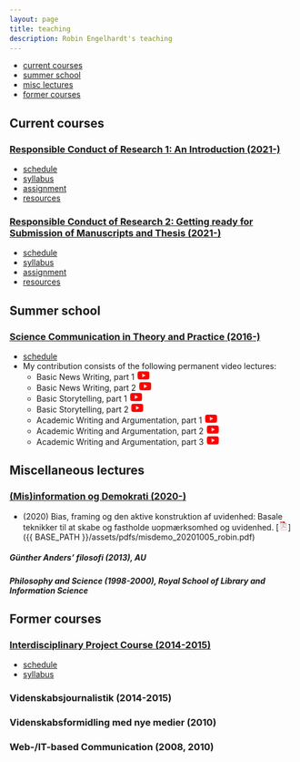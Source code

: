 ```yaml
---
layout: page
title: teaching
description: Robin Engelhardt's teaching
---
```


<div class="navbar">
    <div class="navbar-inner">
        <ul class="nav">
            <li><a href="#current">current courses</a></li>
            <li><a href="#misc">summer school</a></li>
            <li><a href="#misc">misc lectures</a></li>
            <li><a href="#old">former courses</a></li>
        </ul>
    </div>
</div>


## <a name="current"></a>Current courses

### [Responsible Conduct of Research 1: An Introduction (2021-)](https://healthsciences.ku.dk/research/responsible-conduct-of-research/)

- [schedule](https://phdcourses.ku.dk/Kursusliste.aspx?TermId=336&KatId=53&OCatID=4300110&sitepath=SUND)
- [syllabus](http://ifro.ku.dk/rcr.pdf/)
- [assignment](https://healthsciences.ku.dk/phd/phd-courses/obligatoryintroductioncourse/responsible-conduct-of-research-1-an-introduction/)
- [resources](https://healthsciences.ku.dk/research/responsible-conduct-of-research/)

### [Responsible Conduct of Research 2: Getting ready for Submission of Manuscripts and Thesis (2021-)](https://healthsciences.ku.dk/research/responsible-conduct-of-research/)

- [schedule](https://phdcourses.ku.dk/Kursusliste.aspx?TermId=336&KatId=53&OCatID=4300110&sitepath=SUND)
- [syllabus](http://ifro.ku.dk/rcr.pdf/)
- [assignment](https://healthsciences.ku.dk/phd/phd-courses/obligatoryintroductioncourse/responsible-conduct-of-research-1-an-introduction/)
- [resources](https://healthsciences.ku.dk/research/responsible-conduct-of-research/)



## <a name="misc"></a>Summer school

### [Science Communication in Theory and Practice (2016-)](https://www.ind.ku.dk/english/course_overview/summer_course_science_communication/)

- [schedule](https://kurser.ku.dk/course/nndk16002u/2020-2021)  
- My contribution consists of the following permanent video lectures:
  - Basic News Writing, part 1 [![Online complements](icons16/youtube-icon.png)](https://www.youtube.com/watch?v=QPyGhpLNjcw)
  - Basic News Writing, part 2 [![Online complements](icons16/youtube-icon.png)](https://www.youtube.com/watch?v=4HfgggXknQ4)
  - Basic Storytelling, part 1 [![Online complements](icons16/youtube-icon.png)](https://www.youtube.com/watch?v=c-NsZcKKQxY)
  - Basic Storytelling, part 2 [![Online complements](icons16/youtube-icon.png)](https://www.youtube.com/watch?v=vrLjt3or5Uo)
  - Academic Writing and Argumentation, part 1 [![Online complements](icons16/youtube-icon.png)](https://www.youtube.com/watch?v=c-NsZcKKQxY)
  - Academic Writing and Argumentation, part 2 [![Online complements](icons16/youtube-icon.png)](https://www.youtube.com/watch?v=VYIn7AyOnuA)
  - Academic Writing and Argumentation, part 3 [![Online complements](icons16/youtube-icon.png)](https://www.youtube.com/watch?v=DgrM_xNjMU4)

## <a name="misc"></a>Miscellaneous lectures

### [(Mis)information og Demokrati (2020-)](https://kurser.ku.dk/course/hfib10681u/2020-2021)

- (2020) Bias, framing og den aktive konstruktion af uvidenhed: Basale teknikker til at skabe og fastholde uopmærksomhed og uvidenhed. [![pdf](icons16/pdf-icon.png)]({{ BASE_PATH }}/assets/pdfs/misdemo_20201005_robin.pdf)

##### Günther Anders’ filosofi (2013), AU

##### Philosophy and Science (1998-2000), Royal School of Library and Information Science


## <a name="old"></a>Former courses

### [Interdisciplinary Project Course (2014-2015)](https://studies.ku.dk/masters/climate-change/programme-structure/)

- [schedule](https://kurser.ku.dk/course/nigk14055u/)
- [syllabus](https://www.science.ku.dk/studerende/studieordninger/kandidat/climatechange/Sto_Climate_Change_2012.pdf)


### Videnskabsjournalistik (2014-2015)

### Videnskabsformidling med nye medier (2010)

### Web-/IT-based Communication (2008, 2010)


<!--
#### [Advanced data analysis (BMI 826, Spring 2020)](https://kbroman.org/AdvData)

- [schedule](https://kbroman.org/AdvData/schedule.html)
- [syllabus](https://kbroman.org/AdvData/syllabus.html)
- [assignments](https://kbroman.org/AdvData/assignments.html)
- [resources](https://kbroman.org/AdvData/resources.html)


#### [Biomedical data science scholarly literature (BMI 882, Spring 2020)](https://kbroman.org/BMI882)

- [schedule](https://kbroman.org/BMI882/schedule.html)
- [syllabus](https://kbroman.org/BMI882/syllabus.html)
- [assignments](https://kbroman.org/BMI882/assignments.html)
- [resources](https://kbroman.org/BMI882/resources.html)


#### [Biomedical data science scholarly literature (BMI 881, Fall 2019)](https://kbroman.org/BMI881)

- [schedule](https://kbroman.org/BMI881/schedule.html)
- [syllabus](https://kbroman.org/BMI881/syllabus.html)
- [assignments](https://kbroman.org/BMI881/assignments.html)
- [resources](https://kbroman.org/BMI881/resources.html)


#### Statistical methods for molecular biology (Stat 877), with many others (Spring 2019)

- [Introduction to QTL
  mapping](https://www.biostat.wisc.edu/~kbroman/teaching/uwstatgen/1_introqtl.pdf)
- [R/qtl script](https://www.biostat.wisc.edu/~kbroman/teaching/uwstatgen/1_rqtl.R)
- Interactive graphs:
  [EM algorithm](https://www.biostat.wisc.edu/~kbroman/D3/em_alg/) |
  [LOD curves and QTL effects](https://www.biostat.wisc.edu/~kbroman/D3/lod_and_effect/) |
  [permutation test](https://www.biostat.wisc.edu/~kbroman/D3/lod_random/)
- [Multi-parent populations](https://www.biostat.wisc.edu/~kbroman/teaching/uwstatgen/2_mpp.pdf)
- [Steps toward reproducible research](https://www.biostat.wisc.edu/~kbroman/teaching/uwstatgen/3_repro_research.pdf)
- Homework: \[[assignment
(pdf)](https://www.biostat.wisc.edu/~kbroman/teaching/uwstatgen/hw3.pdf)
| [data (csv)](https://www.biostat.wisc.edu/~kbroman/teaching/uwstatgen/hw3.csv) | [solutions (html)](https://www.biostat.wisc.edu/~kbroman/teaching/uwstatgen/hw3_solns.html) | [source (Rmd)](https://www.biostat.wisc.edu/~kbroman/teaching/uwstatgen/hw3_solns.Rmd)\]

---

### <a name="shortcourses"></a>Short courses

#### Analysis of BXD mouse lines with R/qtl2

[Complex Trait Community meeting](https://ratgenes.org/ctc2019), San
Diego, CA (June 9, 2019)

<https://github.com/kbroman/Teaching_CTC2019>

Jupyter notebook: [![Binder](https://mybinder.org/badge_logo.svg)](https://mybinder.org/v2/gh/kbroman/Teaching_CTC2019/master?filepath=CTC2019_tutorial.ipynb)

RStudio: [![Binder](https://mybinder.org/badge_logo.svg)](https://mybinder.org/v2/gh/kbroman/Teaching_CTC2019/master?urlpath=rstudio)

---


#### [2nd International Workshop on Advanced R and R/qtl](https://www.icrisat.org/event/2nd-international-workshop-on-advanced-r-r-qtl/)

[ICRISAT](https://www.icrisat.org), Patancheru, Andhra Pradesh, India
(Dec 3-7, 2018)

<https://github.com/kbroman/icrisat2018>


---

#### Reproducible Research Workshop
  [Reproducible Research Workshop](https://github.com/SISBID/Module3),
  [Summer Institute in Statistics for Big Data](https://www.biostat.washington.edu/suminst/sisbid2017/modules/BD1703),
  Seattle, WA (17-19 July 2017)

  - [Course materials](https://github.com/SISBID/Module3)
  - [Resources](https://github.com/SISBID/Module3/blob/master/resources.md)

  [Reproducible Research Workshop](https://github.com/kabagg/sisbid_2018_rr),
  [Summer Institute in Statistics for Big Data](https://www.biostat.washington.edu/suminst/sisbid2018/modules/BD1802),
  Seattle, WA (16-18 July 2018)

  - [Course materials](https://github.com/kabagg/sisbid_2018_rr)
  - [Resources](https://github.com/kabagg/sisbid_2018_rr/blob/master/Resources/resources.md)

---

#### R/qtl and R/qtl2 workshop
 [R/qtl and R/qtl2 workshop](https://github.com/kbroman/RqtlWorkshop),
 [Complex Trait Community meeting](http://complextrait.org/ctc2017),
 Memphis, TN (13 June 2017)

---

#### [Data Carpentry](https://www.datacarpentry.org)

[UW-Madison](uw-madison-aci.github.io/2018-08-27-uwmadison-dc/)
Madison, WI (27-28 Aug 2018)

  - [Course materials](https://uw-madison-aci.github.io/2018-08-27-uwmadison-dc/)
  - GitHub repository:
    [web site](https://github.com/uw-madison-aci/2018-08-27-uwmadison-dc/)
    | [R lessons](https://github.com/kbroman/datacarpentry_R_2018-08-27)

[UW-Madison](uw-madison-aci.github.io/2018-06-04-uwmadison-dc/)
Madison, WI (4-5 Jun 2018)

  - [Course materials](https://uw-madison-aci.github.io/2018-06-04-uwmadison-dc/)
  - GitHub repository:
    [web site](https://github.com/uw-madison-aci/2018-06-04-uwmadison-dc/)
    | [R lessons](https://github.com/kbroman/datacarpentry_R_2018-06-04)

[UW-Madison](uw-madison-aci.github.io/2018-01-08-uwmadison-dc/)
Madison, WI (8-9 Jan 2018)

  - [Course materials](https://uw-madison-aci.github.io/2018-01-08-uwmadison-dc/)
  - GitHub repository:
    [web site](https://github.com/uw-madison-aci/2018-01-08-uwmadison-dc/)
    | [R lessons](https://github.com/kbroman/datacarpentry_R_2018-01-08)

[National Society of Black Engineers Professional Development Conference](https://www.nsbe.org/PDC.aspx)
Chicago, IL (28 Sept 2017)

  - [Course materials](https://christinalk.github.io/2017-09-28-nsbe/)
  - GitHub repository:
    [web site](https://github.com/christinalk/2017-09-28-nsbe/)
    | [R lessons](https://github.com/kbroman/Workshop_DataCarpNSBE)

[UW-Madison](uw-madison-aci.github.io/2017-06-19-uwmadison-dc/)
Madison, WI (19-20 June 2017)

  - [Course materials](https://uw-madison-aci.github.io/2017-06-19-uwmadison-dc/)
  - GitHub repository:
    [web site](https://github.com/uw-madison-aci/2017-06-19-uwmadison-dc/)
    | [R lessons](https://github.com/kbroman/datacarpentry_R_2017-01-10)

[UW-Madison](https://uw-madison-aci.github.io/2017-01-10-uwmadison/),
Madison, WI (10-11 January 2017)

  - [Course materials](https://uw-madison-aci.github.io/2017-01-10-uwmadison/)
  - GitHub repository:
    [web site](https://github.com/uw-madison-aci/2017-01-10-uwmadison/)
    | [R lessons](https://github.com/kbroman/datacarpentry_R_2017-01-10)

[UW-Madison](https://uw-madison-aci.github.io/2016-08-23-uwmadison/),
Madison, WI (23-24 August 2016)

  - [Course materials](https://uw-madison-aci.github.io/2016-08-23-uwmadison/)
  - GitHub repository:
    [web site](https://github.com/uw-madison-aci/2016-08-23-uwmadison/)
    | [R lessons](https://github.com/kbroman/datacarpentry_R_2016-08-23/)

[UW-Madison](https://uw-madison-aci.github.io/2016-06-01-uwmadison/),
Madison, WI (1-2 June 2016)

  - [Course materials](https://uw-madison-aci.github.io/2016-06-01-uwmadison/)
  - GitHub repository:
    [web site](https://github.com/uw-madison-aci/2016-06-01-uwmadison/)
    | [R lessons](https://github.com/kbroman/datacarpentry_R_2016-06-01/)

#### [Software Carpentry](https://software-carpentry.org/)

[UW-Madison](https://uw-madison-aci.github.io/2015-06-03-wisc/)
(for Social Scientists),
Madison, WI (3-4 June, 2015)

  - [Course materials](https://github.com/UW-Madison-ACI/boot-camps/blob/2015-06-03/README.md#day-1)
  - [GitHub repository](https://github.com/UW-Madison-ACI/boot-camps/tree/2015-06-03)

[Washington State University](https://karawoo.com/2015-04-27-wsu/),
Pullman, WA (27-28 April 2015)

  - [Course materials](https://karawoo.com/2015-04-27-wsu/syllabus/index.html)
  - [GitHub repository](https://github.com/karawoo/2015-04-27-wsu/)

[UW-Madison](https://uw-madison-aci.github.io/2014-08-25-wisc/),
Madison, WI (25-26 August 2014)

  - [Course materials](https://github.com/UW-Madison-ACI/boot-camps/blob/2014-08-25/README.md#day-1)
  - [GitHub repository](https://github.com/UW-Madison-ACI/boot-camps/tree/2014-08-25)

---

#### <a name="Texas"></a>R/qtl workshop at Texas A&M, 2 Sep 2015

- Introduction to QTL mapping:
  [pdf](https://www.biostat.wisc.edu/~kbroman/teaching/misc/Texas/intro.pdf) |
  [b/w pdf, 2 slides per page](https://www.biostat.wisc.edu/~kbroman/teaching/misc/Texas/intro_2up.pdf)
- Interactive illustrations
  [EM algorithm](https://www.biostat.wisc.edu/~kbroman/D3/em_alg) |
  [LOD curves](https://www.biostat.wisc.edu/~kbroman/D3/lod_and_effect) |
  [Permutation test](https://www.biostat.wisc.edu/~kbroman/D3/lod_random)
- Multiple QTL mapping:
  [pdf](https://www.biostat.wisc.edu/~kbroman/teaching/misc/Texas/multiqtl.pdf) |
  [b/w pdf, 2 slides per page](https://www.biostat.wisc.edu/~kbroman/teaching/misc/Texas/multiqtl_2up.pdf)
- [R/qtl](https://rqtl.org) laboratory:
  [pdf](https://www.biostat.wisc.edu/~kbroman/teaching/misc/Texas/rqtltour2.pdf)
  | [code](https://www.biostat.wisc.edu/~kbroman/teaching/misc/Texas/rqtltour2.R)


---

#### <a name="JAX"></a>[Short course on Systems Genetics](https://courses.jax.org/2014/systems-genetics.html) at The Jackson Lab

Oct 16-Oct 22, 2016

- Introduction to QTL mapping:
  [pdf](https://www.biostat.wisc.edu/~kbroman/teaching/misc/Jax/2016/intro.pdf)
- Interactive illustrations:
  [EM algorithm](https://www.biostat.wisc.edu/~kbroman/D3/em_alg) |
  [LOD curves](https://www.biostat.wisc.edu/~kbroman/D3/lod_and_effect) |
  [Permutation test](https://www.biostat.wisc.edu/~kbroman/D3/lod_random)
- Special topics:
  [pdf](https://www.biostat.wisc.edu/~kbroman/teaching/misc/Jax/2016/topics.pdf)
- Multiple QTL mapping:
  [pdf](https://www.biostat.wisc.edu/~kbroman/teaching/misc/Jax/2016/multiqtl.pdf)
- Multivariate QTL mapping:
  [pdf](https://www.biostat.wisc.edu/~kbroman/teaching/misc/Jax/2016/multivariate.pdf)
- [R/qtl](https://rqtl.org) laboratory:
  [pdf (50k)](https://www.biostat.wisc.edu/~kbroman/teaching/misc/Jax/2016/rqtltour2.pdf)
  | [code](https://www.biostat.wisc.edu/~kbroman/teaching/misc/Jax/2016/rqtltour2.R)
- [R/qtlcharts](https://kbroman.org/qtlcharts):
  [user guide](https://kbroman.org/qtlcharts/assets/vignettes/userGuide.html)

Sep 27-Oct 3, 2015

- Introduction to QTL mapping:
  [pdf](https://www.biostat.wisc.edu/~kbroman/teaching/misc/Jax/2015/intro.pdf) |
  [b/w pdf, 2 slides per page](https://www.biostat.wisc.edu/~kbroman/teaching/misc/Jax/2015/intro_2up.pdf)
- Interactive illustrations
  [EM algorithm](https://www.biostat.wisc.edu/~kbroman/D3/em_alg) |
  [LOD curves](https://www.biostat.wisc.edu/~kbroman/D3/lod_and_effect) |
  [Permutation test](https://www.biostat.wisc.edu/~kbroman/D3/lod_random)
- Multiple QTL mapping:
  [pdf](https://www.biostat.wisc.edu/~kbroman/teaching/misc/Jax/2015/multiqtl.pdf) |
  [b/w pdf, 2 slides per page](https://www.biostat.wisc.edu/~kbroman/teaching/misc/Jax/2015/multiqtl_2up.pdf)
- [R/qtl](https://rqtl.org) laboratory:
  [pdf (50k)](https://www.biostat.wisc.edu/~kbroman/teaching/misc/Jax/2014/rqtltour2.pdf)
  | [code](https://www.biostat.wisc.edu/~kbroman/teaching/misc/Jax/2014/rqtltour2.R)
- [R/qtlcharts](https://kbroman.org/qtlcharts):
  [user guide](https://kbroman.org/qtlcharts/assets/vignettes/userGuide.html)

Sep 27-Oct 4, 2014

- Introduction to QTL mapping:
  [pdf](https://www.biostat.wisc.edu/~kbroman/teaching/misc/Jax/2014/intro.pdf) |
  [b/w pdf, 2 slides per page](https://www.biostat.wisc.edu/~kbroman/teaching/misc/Jax/2014/intro_2up.pdf)
- Interactive illustrations
  [EM algorithm](https://www.biostat.wisc.edu/~kbroman/D3/em_alg) |
  [LOD curves](https://www.biostat.wisc.edu/~kbroman/D3/lod_and_effect) |
  [Permutation test](https://www.biostat.wisc.edu/~kbroman/D3/lod_random)
- A few slides on Haley-Knott regression:
  [pdf](https://www.biostat.wisc.edu/~kbroman/teaching/misc/Jax/2014/hk.pdf) |
  [b/w pdf, 2 slides per page](https://www.biostat.wisc.edu/~kbroman/teaching/misc/Jax/2014/hk_2up.pdf)
- Multiple QTL mapping:
  [pdf](https://www.biostat.wisc.edu/~kbroman/teaching/misc/Jax/2014/multiqtl.pdf) |
  [b/w pdf, 2 slides per page](https://www.biostat.wisc.edu/~kbroman/teaching/misc/Jax/2014/multiqtl_2up.pdf)
- [R/qtl](https://rqtl.org) laboratory:
  [pdf (50k)](https://www.biostat.wisc.edu/~kbroman/teaching/misc/Jax/2014/rqtltour2.pdf)
  | [code](https://www.biostat.wisc.edu/~kbroman/teaching/misc/Jax/2014/rqtltour2.R)

Sep 8-14, 2013

- Introduction to QTL mapping:
[pdf (382k)](https://www.biostat.wisc.edu/~kbroman/teaching/misc/Jax/2013/intro_2up.pdf)
- Multiple QTL mapping:
  [pdf (5.2M)](https://www.biostat.wisc.edu/~kbroman/teaching/misc/Jax/2013/multiqtl_2up.pdf)
- [R/qtl](https://rqtl.org) laboratory:
  [pdf (50k)](https://www.biostat.wisc.edu/~kbroman/teaching/misc/Jax/2013/rqtltour2.pdf)
  | [code](https://www.biostat.wisc.edu/~kbroman/teaching/misc/Jax/2013/rqtltour2.R)

Oct 28-Nov 4, 2012

- Introduction to QTL mapping:
  [pdf (381k)](https://www.biostat.wisc.edu/~kbroman/teaching/misc/Jax/2012/intro_2up.pdf)
- Multiple QTL mapping:
  [pdf (5.2M)](https://www.biostat.wisc.edu/~kbroman/teaching/misc/Jax/2012/multiqtl_2up.pdf)
- [R/qtl](https://rqtl.org) laboratory:
  [pdf (50k)](https://www.biostat.wisc.edu/~kbroman/teaching/misc/Jax/2012/rqtltour2.pdf)
  | [code](Jax/2012/rqtltour2.R)

Oct 2-9, 2011

- Introduction to QTL mapping:
  [pdf (1.2M)](https://www.biostat.wisc.edu/~kbroman/teaching/misc/Jax/2011/intro_2up.pdf)
- Multiple QTL mapping:
  [pdf (4.9M)](https://www.biostat.wisc.edu/~kbroman/teaching/misc/Jax/2011/multiqtl_2up.pdf)
- [R/qtl](https://rqtl.org) laboratory:
  [pdf (51k)](https://www.biostat.wisc.edu/~kbroman/teaching/misc/Jax/2011/rqtltour2.pdf)
  | [code](Jax/2011/rqtltour2.R)

Sep 19-25, 2010

- Introduction to QTL mapping:
  [pdf (268k)](https://www.biostat.wisc.edu/~kbroman/teaching/misc/Jax/2010/intro_2up.pdf)
- Multiple QTL mapping:
  [pdf (4.8M)](https://www.biostat.wisc.edu/~kbroman/teaching/misc/Jax/2010/multiqtl_2up.pdf)
- [R/qtl](https://rqtl.org) laboratory:
  [pdf (51k)](https://www.biostat.wisc.edu/~kbroman/teaching/misc/Jax/2010/rqtltour2.pdf)
  | [code](Jax/2010/rqtltour2.R)

Oct 19-25, 2009

- Introduction to QTL mapping:
  [pdf (268k)](https://www.biostat.wisc.edu/~kbroman/teaching/misc/Jax/2009/intro_2up.pdf)
- Multiple QTL mapping:
  [pdf (4.8M)](https://www.biostat.wisc.edu/~kbroman/teaching/misc/Jax/2009/multiqtl_2up.pdf)
- [R/qtl](https://rqtl.org) laboratory:
  [pdf (51k)](https://www.biostat.wisc.edu/~kbroman/teaching/misc/Jax/2009/rqtltour2.pdf)
  | [code](Jax/2009/rqtltour2.R)

Sep 23-29, 2008

- Introduction to QTL mapping:
  [pdf (268k)](https://www.biostat.wisc.edu/~kbroman/teaching/misc/Jax/2008/intro_2up.pdf)
- Multiple QTL mapping:
  [pdf (813k)](https://www.biostat.wisc.edu/~kbroman/teaching/misc/Jax/2008/multiqtl_2up.pdf)
- [R/qtl](https://rqtl.org) laboratory:
  [pdf (138k)](https://www.biostat.wisc.edu/~kbroman/teaching/misc/Jax/2008/rqtltour.pdf)
  | [code](Jax/2008/rqtltour.R)

---

#### <a name="JAXold"></a>Short course on Complex Trait Analysis at The Jackson Lab

Oct 11-17, 2007

- Introduction to QTL mapping:
  [pdf (4.2M)](https://www.biostat.wisc.edu/~kbroman/teaching/misc/Jax/2007/qtlhandout.pdf)
- [R/qtl](https://rqtl.org) laboratory:
  [pdf (125k)](https://www.biostat.wisc.edu/~kbroman/teaching/misc/Jax/2007/rqtltour.pdf)
  | [code](Jax/2007/rqtltour.R)

Sep 16-22, 2006

- Introduction to QTL mapping:
  [pdf (491k)](https://www.biostat.wisc.edu/~kbroman/teaching/misc/Jax/2006/qtlhandout.pdf)
- [R/qtl](https://rqtl.org) laboratory:
  [pdf (69k)](https://www.biostat.wisc.edu/~kbroman/teaching/misc/Jax/2006/rqtltour.pdf)
  | [code](Jax/2006/rqtltour.R)

Oct 5-11, 2005

- Introduction to QTL mapping:
  [pdf (453k)](https://www.biostat.wisc.edu/~kbroman/teaching/misc/Jax/2005/qtlhandout.pdf)
- [R/qtl](https://rqtl.org) laboratory:
  [pdf (69k)](https://www.biostat.wisc.edu/~kbroman/teaching/misc/Jax/2005/rqtltour.pdf)
  | [code](Jax/2005/rqtltour.R)

Sep 16-22, 2004

- Introduction to QTL mapping:
  [pdf (460k)](https://www.biostat.wisc.edu/~kbroman/teaching/misc/Jax/2004/qtlhandout.pdf)
- [R/qtl](https://rqtl.org) laboratory:
  [pdf (69k)](https://www.biostat.wisc.edu/~kbroman/teaching/misc/Jax/2004/rqtltour.pdf)
  | [code](Jax/2004/rqtltour.R)

Oct 9-15, 2003

- Introduction to QTL mapping:
  [pdf (477k)](https://www.biostat.wisc.edu/~kbroman/teaching/misc/Jax/2003/qtlhandouts.pdf)
- [R/qtl](https://rqtl.org) laboratory:
  [pdf (54k)](https://www.biostat.wisc.edu/~kbroman/teaching/misc/Jax/2003/rqtllab.pdf) | [code](Jax/2003/rqtllab.R)

Sep 18-24, 2002

- Statistics Overview: [pdf (552k)](https://www.biostat.wisc.edu/~kbroman/teaching/misc/Jax/2002/jax_stathandouts.pdf)
- Introduction to QTL mapping: [pdf (488k)](https://www.biostat.wisc.edu/~kbroman/teaching/misc/Jax/2002/jax_qtlhandouts.pdf)


---

#### Training course on field trial & QTL analysis using R & R/qtl

[ICRISAT](https://www.icrisat.org), Patancheru, Andhra Pradesh, India
(Dec 3-6, 2012)

- Introduction to QTL mapping:
  \[[pdf (381k)](https://www.biostat.wisc.edu/~kbroman/teaching/misc/Hyderabad/intro.pdf) |
  [b/w pdf, 2 slides per page](https://www.biostat.wisc.edu/~kbroman/teaching/misc/Hyderabad/intro_2up.pdf)\]
- Multiple QTL mapping:
  \[[pdf (4.9M)](https://www.biostat.wisc.edu/~kbroman/teaching/misc/Hyderabad/multiqtl.pdf) |
  [b/w, 2 slides per page](https://www.biostat.wisc.edu/~kbroman/teaching/misc/Hyderabad/multiqtl_2up.pdf)\]
- [R/qtl](https://rqtl.org) laboratory:
  \[[pdf (91k)](https://www.biostat.wisc.edu/~kbroman/teaching/misc/Hyderabad/rqtltour3.pdf) |
  [code](https://www.biostat.wisc.edu/~kbroman/teaching/misc/Hyderabad/rqtltour3.R)\]

---

#### NeuroproMiSe training course in genetic analysis and bioinformatics

Lund, Sweden (Jan 8-12, 2007)

- Interval mapping:
  \[ [lecture](https://www.biostat.wisc.edu/~kbroman/teaching/misc/Lund/2007/lec1.pdf) | [handout](https://www.biostat.wisc.edu/~kbroman/teaching/misc/Lund/2007/handout1.pdf) \]
- AIL, RIL, RIX, HS, CC, CSS:
  \[ [lecture](https://www.biostat.wisc.edu/~kbroman/teaching/misc/Lund/2007/lec2.pdf) | [handout](https://www.biostat.wisc.edu/~kbroman/teaching/misc/Lund/2007/handout2.pdf) \]
- Multiple QTL mapping:
  \[ [lecture](https://www.biostat.wisc.edu/~kbroman/teaching/misc/Lund/2007/lec3.pdf) | [handout](https://www.biostat.wisc.edu/~kbroman/teaching/misc/Lund/2007/handout3.pdf) \]
- A brief tour of R/qtl:
  \[ [handout](https://rqtl.org/rqtltour.pdf) | [code](https://rqtl.org/rqtltour.R) | [additional functions](https://rqtl.org/multqtlfunc.R) \]


---

#### Summer Institute in Statistical Genetics, QTL Mapping II module

(formerly at NC State University, now held at the University of
Washington, Seattle) <br/>

Summer, 2006

- Introduction:  [pdf (280k)](https://www.biostat.wisc.edu/~kbroman/teaching/misc/SISG/2006/intro_handout.pdf)
- Model selection: [pdf (243k)](https://www.biostat.wisc.edu/~kbroman/teaching/misc/SISG/2006/modelsel_handout.pdf)
- HMMs and the pseudomarker algorithm: [pdf (1143k)](https://www.biostat.wisc.edu/~kbroman/teaching/misc/SISG/2006/hmm_imp_handout.pdf)
- [R/qtl](https://rqtl.org) lab:
  [pdf (70k)](https://www.biostat.wisc.edu/~kbroman/teaching/misc/SISG/2006/rqtllab.pdf) |
  [code](https://www.biostat.wisc.edu/~kbroman/teaching/misc/SISG/2006/rqtllab.R)


Summer, 2005

- Introduction:  [pdf (668k)](https://www.biostat.wisc.edu/~kbroman/teaching/misc/SISG/2005/intro_handout.pdf)
- Model selection: [pdf (51k)](https://www.biostat.wisc.edu/~kbroman/teaching/misc/SISG/2005/modelsel_handout.pdf)
- HMMs and the pseudomarker algorithm: [pdf (1160k)](https://www.biostat.wisc.edu/~kbroman/teaching/misc/SISG/2005/hmm_imp_handout.pdf)
- [R/qtl](https://rqtl.org) lab:
  [pdf (68k)](https://www.biostat.wisc.edu/~kbroman/teaching/misc/SISG/2005/rqtllab.pdf) |
  [code](https://www.biostat.wisc.edu/~kbroman/teaching/misc/SISG/2005/rqtllab.R)


Summer, 2004

- Introduction:  [pdf (638k)](https://www.biostat.wisc.edu/~kbroman/teaching/misc/SISG/2004/intro_handout.pdf)
- Model selection: [pdf (51k)](https://www.biostat.wisc.edu/~kbroman/teaching/misc/SISG/2004/modelsel_handout.pdf)
- HMMs and the pseudomarker algorithm: [pdf (1161k)](https://www.biostat.wisc.edu/~kbroman/teaching/misc/SISG/2004/hmm_imp_handout.pdf)
- [R/qtl](https://rqtl.org) lab:
  [pdf (67k)](https://www.biostat.wisc.edu/~kbroman/teaching/misc/SISG/2004/rqtllab.pdf) |
  [code](https://www.biostat.wisc.edu/~kbroman/teaching/misc/SISG/2004/rqtllab.R)


Summer, 2003

- Introduction:  [pdf (331k)](https://www.biostat.wisc.edu/~kbroman/teaching/misc/SISG/2003/intro_ho.pdf)
- Model selection: [pdf (76k)](https://www.biostat.wisc.edu/~kbroman/teaching/misc/SISG/2003/modelsel_ho.pdf)
- HMMs and the pseudomarker algorithm: [pdf (1186k)](https://www.biostat.wisc.edu/~kbroman/teaching/misc/SISG/2003/hmm_imp_ho.pdf)
- [R/qtl](https://rqtl.org) lab:
  [pdf (69k)](https://www.biostat.wisc.edu/~kbroman/teaching/misc/SISG/2003/rqtllab.pdf)


Summer, 2002

- Introduction:  [pdf (755k)](https://www.biostat.wisc.edu/~kbroman/teaching/misc/SISG/2002/session1_ho.pdf)
- HMMs and the pseudomarker algorithm: [pdf (1312k)](https://www.biostat.wisc.edu/~kbroman/teaching/misc/SISG/2002/session3_ho.pdf)
- Model selection: [pdf (285k)](https://www.biostat.wisc.edu/~kbroman/teaching/misc/SISG/2002/session4_ho.pdf)
- [R/qtl](https://rqtl.org) description/demo: [pdf (24k)](https://www.biostat.wisc.edu/~kbroman/teaching/misc/SISG/2002/rqtl_ho.pdf)


---

### <a name="misc"></a>Miscellaneous lectures

#### My experiences in statistical consulting

Statistical Consulting course, [Department of Statistics](https://www.stat.wisc.edu), [UW&ndash;Madison](https://www.wisc.edu) <br/>

- [Slides (pdf)](https://www.biostat.wisc.edu/~kbroman/teaching/misc/consulting.pdf) [[source on github](https://github.com/kbroman/Talk_StatConsulting.git)]
- [Related blog post](https://kbroman.org/blog/2013/04/02/thoughts-on-statistical-consulting/)


---

#### [Experimental design, basic statistics, and sample size determination for animal-based research](http://oac.med.jhmi.edu/humane_site/topics/12A.html)<br/>

[Enhancing Humane Science/Improving Animal Research course](http://oac.med.jhmi.edu/humane_site/index.html) <br/>
[Center for Alternatives
to Animal Testing](http://caat.jhsph.edu), Johns Hopkins University<br/>

-  Presentation: \[[ppt (1.2M)](https://www.biostat.wisc.edu/~kbroman/teaching/misc/humanesci.ppt)\]
-  Handout:
  \[[color pdf (5.1M)](https://www.biostat.wisc.edu/~kbroman/teaching/misc/humanesci_color.pdf) |
  [B/W pdf (4.1M)](https://www.biostat.wisc.edu/~kbroman/teaching/misc/humanesci_bw.pdf)\]

---

#### Recombination and linkage

NS 881  (Dale Schoeller) <br/>
[Department of Nutritional Sciences](https://www.nutrisci.wisc.edu/), [University of Wisconsin - Madison](https://www.wisc.edu)<br/>
20 Feb 2008:  \[ [ppt (2.2M)](https://www.biostat.wisc.edu/~kbroman/teaching/misc/NutritionCourse/nutrition_course_2008-02.ppt) | [pdf (1.1M)](https://www.biostat.wisc.edu/~kbroman/teaching/misc/NutritionCourse/nutrition_handout.pdf) \]

PHS 904 Genetic Epidemiology ([Engelman](https://pophealth.wisc.edu/corinne-engelman)) <br/>
[Population Health Sciences](https://pophealth.wisc.edu/), [University of Wisconsin - Madison](https://www.wisc.edu)<br/>
24 Jan 2008:  \[ [ppt (3.8M)](https://www.biostat.wisc.edu/~kbroman/teaching/misc/corinne/corinne_course_2008-01.ppt) | [pdf (1.3M)](https://www.biostat.wisc.edu/~kbroman/teaching/misc/Corinne/corinne_course_2008-01_handout.pdf) \]


---

#### Identifying QTL in experimental crosses

Advanced Topics in Human Genetics (Reeves and Feinberg)<br/>
Human Genetics, Johns Hopkins School of Medicine <br/>
9  Apr 2007:  [pdf (2.2M)](https://www.biostat.wisc.edu/~kbroman/teaching/misc/quantGenet/qtlhandout07.pdf)<br/>
27 Feb 2006:  [pdf (461k)](https://www.biostat.wisc.edu/~kbroman/teaching/misc/quantGenet/quantGenet4.pdf)<br/>
28 Feb 2005:  [pdf (461k)](https://www.biostat.wisc.edu/~kbroman/teaching/misc/quantGenet/quantGenet4.pdf)<br/>
25 Feb 2004:  [pdf (461k)](https://www.biostat.wisc.edu/~kbroman/teaching/misc/quantGenet/quantGenet4.pdf)<br/>
27 Feb 2003:  [pdf (475k)](https://www.biostat.wisc.edu/~kbroman/teaching/misc/quantGenet/quantGenet3.pdf)<br/>
12 Feb 2002:  [pdf (750k)](https://www.biostat.wisc.edu/~kbroman/teaching/misc/quantGenet/quantGenet2.pdf)<br/>
16 Feb 2001:  [pdf (587k)](https://www.biostat.wisc.edu/~kbroman/teaching/misc/quantGenet/quantGenet.pdf)<br/>
18 Feb 2000:  [pdf (587k)](https://www.biostat.wisc.edu/~kbroman/teaching/misc/quantGenet/quantGenet.pdf)


---

#### [Hopkins Biostatistics Student Computing Club](https://www.biostat.jhsph.edu/bit/compintro/)

Mathematica<br/>
27 Apr 2007: \[[pdf (70k)](https://www.biostat.wisc.edu/~kbroman/teaching/misc/ComputingClub/mathematica.pdf) | [b/w pdf (77k)](https://www.biostat.wisc.edu/~kbroman/teaching/misc/ComputingClub/mathematica_handout.pdf) |
    [Code](https://www.biostat.wisc.edu/~kbroman/teaching/misc/ComputingClub/math_input.txt)\]

How to build a web page<br/>
8 Dec 2006: \[[ppt (1.0M)](https://www.biostat.wisc.edu/~kbroman/teaching/misc/ComputingClub/html06.ppt) | [pdf (618k)](https://www.biostat.wisc.edu/~kbroman/teaching/misc/ComputingClub/html06_handout.pdf)\]<br/>
11 Nov 2005: \[[ppt (1.1M)](https://www.biostat.wisc.edu/~kbroman/teaching/misc/ComputingClub/html05.ppt) | [pdf (618k)](https://www.biostat.wisc.edu/~kbroman/teaching/misc/ComputingClub/html05_handout.pdf)\]<br/>


---

#### Perl for human linkage analysis

Biocomputing I: Perl for bioinformatics (Pineda)<br/>
[Biostatistics](https://www.biostat.jhsph.edu), [Johns Hopkins Bloomberg School of Public Health](https://www.jhsph.edu)<br/>
26 Oct 2005:  [pdf (42k)](https://www.biostat.wisc.edu/~kbroman/teaching/misc/perl4linkage_ho.pdf)<br/>
 6 Dec 2004:  [pdf (42k)](https://www.biostat.wisc.edu/~kbroman/teaching/misc/perl4linkage_ho.pdf)<br/>
24 Oct 2003:  [pdf (42k)](https://www.biostat.wisc.edu/~kbroman/teaching/misc/perl4linkage_handout.pdf)<br/>
14 May 2003:  [pdf (42k)](https://www.biostat.wisc.edu/~kbroman/teaching/misc/perl4linkage_handout.pdf)<br/>



---

### <a name="old"></a>Former courses at UW-Madison

#### [Tools for reproducible research](https://kbroman.org/Tools4RR) (BMI 826-003; Spring, 2016)

- [Schedule](https://kbroman.org/Tools4RR/pages/schedule.html)
- [Resources and further reading](https://kbroman.org/Tools4RR/pages/resources.html)

#### [Plant breeding and plant genetics seminar](https://kbroman.org/PBPG957_Sp2018) (Agronomy 957; Spring, 2018)

#### [Statistical methods for QTL mapping](https://www.biostat.wisc.edu/~kbroman/teaching/qtltopics) (BMI 826-001; Fall, 2012)

#### [GAW 17 course](https://www.biostat.wisc.edu/~kbroman/teaching/gaw17) (Pop Health 904 Sec 003), with many others

#### [Introductory applied statistics for the life sciences](https://www.biostat.wisc.edu/~kbroman/teaching/stat371) (Stat 371)

---

### Courses taught at Johns Hopkins

#### [Special topics in genetics and genomics](https://www.biostat.wisc.edu/~kbroman/teaching/statgen) (140.668)

#### [Statistics for laboratory scientists](https://www.biostat.wisc.edu/~kbroman/teaching/labstat) (140.615-616)

#### [Statistical computing](http://www.biostat.jhsph.edu/~bcaffo/statcomp) (140.776)

- Coding practices:
  \[[pdf (35k)](https://www.biostat.wisc.edu/~kbroman/teaching/statprog/coding_ho.pdf) |
  [books](statprog/coding_refs.html)\]
- C Programming I:
  \[[pdf (56k)](https://www.biostat.wisc.edu/~kbroman/teaching/statprog/cprog1_ho.pdf) |
  [books](https://www.biostat.wisc.edu/~kbroman/teaching/statprog/cprog_refs.html) |
  [Example code (c_code_1.tgz)](https://www.biostat.wisc.edu/~kbroman/teaching/statprog/c_code_1.tgz)\]
- C Programming II:
  \[[pdf (57k)](https://www.biostat.wisc.edu/~kbroman/teaching/statprog/cprog2_ho.pdf) |
  [Example code (c_code_2.tgz)](https://www.biostat.wisc.edu/~kbroman/teaching/statprog/c_code_2.tgz)\]
- C Programming III:
  \[[pdf (14k)](https://www.biostat.wisc.edu/~kbroman/teaching/statprog/cprog3_ho.pdf) |
  [Example code (c_code_3.tgz)](https://www.biostat.wisc.edu/~kbroman/teaching/statprog/c_code_3.tgz)\]

#### [Introduction to computing](https://www.biostat.wisc.edu/~kbroman/teaching/compintro)

#### [Genetics for statisticians](https://www.biostat.wisc.edu/~kbroman/teaching/gen4stat/index.html) (140.667)

#### [Statistical genetics](https://www.biostat.wisc.edu/~kbroman/teaching/statgen_old/index.html) (140.668)

#### [Advanced statistical computing](https://www.biostat.wisc.edu/~kbroman/teaching/statcomp/index.html) (140.778) -->
